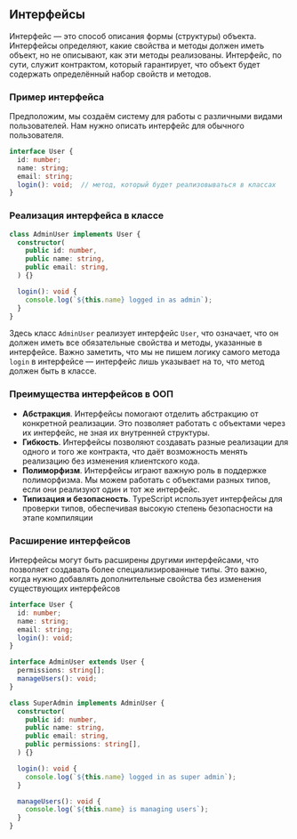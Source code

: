 ## Интерфейсы

Интерфейс — это способ описания формы (структуры) объекта. Интерфейсы определяют, какие свойства и методы должен иметь объект, но не описывают, как эти методы реализованы. Интерфейс, по сути, служит контрактом, который гарантирует, что объект будет содержать определённый набор свойств и методов.


### Пример интерфейса

Предположим, мы создаём систему для работы с различными видами пользователей. Нам нужно описать интерфейс для обычного пользователя.

```ts
interface User {
  id: number;
  name: string;
  email: string;
  login(): void;  // метод, который будет реализовываться в классах
}

```



### Реализация интерфейса в классе

```ts
class AdminUser implements User {
  constructor(
    public id: number,
    public name: string,
    public email: string,
  ) {}

  login(): void {
    console.log(`${this.name} logged in as admin`);
  }
}

```


Здесь класс `AdminUser` реализует интерфейс `User`, что означает, что он должен иметь все обязательные свойства и методы, указанные в интерфейсе. Важно заметить, что мы не пишем логику самого метода `login` в интерфейсе — интерфейс лишь указывает на то, что метод должен быть в классе.

### 

### Преимущества интерфейсов в ООП


* **Абстракция**. Интерфейсы помогают отделить абстракцию от конкретной реализации. Это позволяет работать с объектами через их интерфейс, не зная их внутренней структуры.
* **Гибкость**. Интерфейсы позволяют создавать разные реализации для одного и того же контракта, что даёт возможность менять реализацию без изменения клиентского кода.
* **Полиморфизм**. Интерфейсы играют важную роль в поддержке полиморфизма. Мы можем работать с объектами разных типов, если они реализуют один и тот же интерфейс.
* **Типизация и безопасность**. TypeScript использует интерфейсы для проверки типов, обеспечивая высокую степень безопасности на этапе компиляции



### Расширение интерфейсов

Интерфейсы могут быть расширены другими интерфейсами, что позволяет создавать более специализированные типы. Это важно, когда нужно добавлять дополнительные свойства без изменения существующих интерфейсов

```ts
interface User {
  id: number;
  name: string;
  email: string;
  login(): void;
}

interface AdminUser extends User {
  permissions: string[];
  manageUsers(): void;
}

class SuperAdmin implements AdminUser {
  constructor(
    public id: number,
    public name: string,
    public email: string,
    public permissions: string[],
  ) {}

  login(): void {
    console.log(`${this.name} logged in as super admin`);
  }

  manageUsers(): void {
    console.log(`${this.name} is managing users`);
  }
}

```

